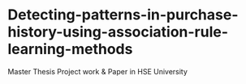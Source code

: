 # Detecting-patterns-in-purchase-history-using-association-rule-learning-methods
Master Thesis Project work &amp; Paper in HSE University
